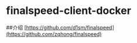 # finalspeed-client-docker

##介绍
[https://github.com/d1sm/finalspeed](https://github.com/zqhong/finalspeed)

